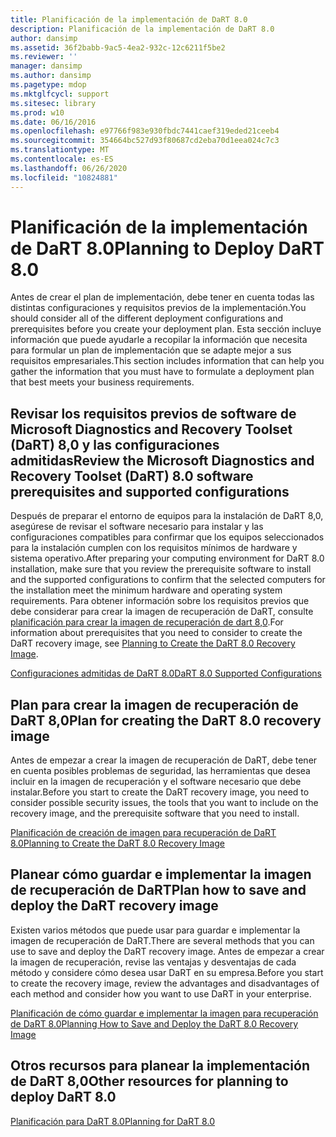 ```yaml
---
title: Planificación de la implementación de DaRT 8.0
description: Planificación de la implementación de DaRT 8.0
author: dansimp
ms.assetid: 36f2babb-9ac5-4ea2-932c-12c6211f5be2
ms.reviewer: ''
manager: dansimp
ms.author: dansimp
ms.pagetype: mdop
ms.mktglfcycl: support
ms.sitesec: library
ms.prod: w10
ms.date: 06/16/2016
ms.openlocfilehash: e97766f983e930fbdc7441caef319eded21ceeb4
ms.sourcegitcommit: 354664bc527d93f80687cd2eba70d1eea024c7c3
ms.translationtype: MT
ms.contentlocale: es-ES
ms.lasthandoff: 06/26/2020
ms.locfileid: "10824881"
---
```

# <span data-ttu-id="78d0a-103">Planificación de la implementación de DaRT 8.0</span><span class="sxs-lookup"><span data-stu-id="78d0a-103">Planning to Deploy DaRT 8.0</span></span>


<span data-ttu-id="78d0a-104">Antes de crear el plan de implementación, debe tener en cuenta todas las distintas configuraciones y requisitos previos de la implementación.</span><span class="sxs-lookup"><span data-stu-id="78d0a-104">You should consider all of the different deployment configurations and prerequisites before you create your deployment plan.</span></span> <span data-ttu-id="78d0a-105">Esta sección incluye información que puede ayudarle a recopilar la información que necesita para formular un plan de implementación que se adapte mejor a sus requisitos empresariales.</span><span class="sxs-lookup"><span data-stu-id="78d0a-105">This section includes information that can help you gather the information that you must have to formulate a deployment plan that best meets your business requirements.</span></span>

## <span data-ttu-id="78d0a-106">Revisar los requisitos previos de software de Microsoft Diagnostics and Recovery Toolset (DaRT) 8,0 y las configuraciones admitidas</span><span class="sxs-lookup"><span data-stu-id="78d0a-106">Review the Microsoft Diagnostics and Recovery Toolset (DaRT) 8.0 software prerequisites and supported configurations</span></span>


<span data-ttu-id="78d0a-107">Después de preparar el entorno de equipos para la instalación de DaRT 8,0, asegúrese de revisar el software necesario para instalar y las configuraciones compatibles para confirmar que los equipos seleccionados para la instalación cumplen con los requisitos mínimos de hardware y sistema operativo.</span><span class="sxs-lookup"><span data-stu-id="78d0a-107">After preparing your computing environment for DaRT 8.0 installation, make sure that you review the prerequisite software to install and the supported configurations to confirm that the selected computers for the installation meet the minimum hardware and operating system requirements.</span></span> <span data-ttu-id="78d0a-108">Para obtener información sobre los requisitos previos que debe considerar para crear la imagen de recuperación de DaRT, consulte [planificación para crear la imagen de recuperación de dart 8,0](planning-to-create-the-dart-80-recovery-image-dart-8.md).</span><span class="sxs-lookup"><span data-stu-id="78d0a-108">For information about prerequisites that you need to consider to create the DaRT recovery image, see [Planning to Create the DaRT 8.0 Recovery Image](planning-to-create-the-dart-80-recovery-image-dart-8.md).</span></span>

[<span data-ttu-id="78d0a-109">Configuraciones admitidas de DaRT 8.0</span><span class="sxs-lookup"><span data-stu-id="78d0a-109">DaRT 8.0 Supported Configurations</span></span>](dart-80-supported-configurations-dart-8.md)

## <span data-ttu-id="78d0a-110">Plan para crear la imagen de recuperación de DaRT 8,0</span><span class="sxs-lookup"><span data-stu-id="78d0a-110">Plan for creating the DaRT 8.0 recovery image</span></span>


<span data-ttu-id="78d0a-111">Antes de empezar a crear la imagen de recuperación de DaRT, debe tener en cuenta posibles problemas de seguridad, las herramientas que desea incluir en la imagen de recuperación y el software necesario que debe instalar.</span><span class="sxs-lookup"><span data-stu-id="78d0a-111">Before you start to create the DaRT recovery image, you need to consider possible security issues, the tools that you want to include on the recovery image, and the prerequisite software that you need to install.</span></span>

[<span data-ttu-id="78d0a-112">Planificación de creación de imagen para recuperación de DaRT 8.0</span><span class="sxs-lookup"><span data-stu-id="78d0a-112">Planning to Create the DaRT 8.0 Recovery Image</span></span>](planning-to-create-the-dart-80-recovery-image-dart-8.md)

## <span data-ttu-id="78d0a-113">Planear cómo guardar e implementar la imagen de recuperación de DaRT</span><span class="sxs-lookup"><span data-stu-id="78d0a-113">Plan how to save and deploy the DaRT recovery image</span></span>


<span data-ttu-id="78d0a-114">Existen varios métodos que puede usar para guardar e implementar la imagen de recuperación de DaRT.</span><span class="sxs-lookup"><span data-stu-id="78d0a-114">There are several methods that you can use to save and deploy the DaRT recovery image.</span></span> <span data-ttu-id="78d0a-115">Antes de empezar a crear la imagen de recuperación, revise las ventajas y desventajas de cada método y considere cómo desea usar DaRT en su empresa.</span><span class="sxs-lookup"><span data-stu-id="78d0a-115">Before you start to create the recovery image, review the advantages and disadvantages of each method and consider how you want to use DaRT in your enterprise.</span></span>

[<span data-ttu-id="78d0a-116">Planificación de cómo guardar e implementar la imagen para recuperación de DaRT 8.0</span><span class="sxs-lookup"><span data-stu-id="78d0a-116">Planning How to Save and Deploy the DaRT 8.0 Recovery Image</span></span>](planning-how-to-save-and-deploy-the-dart-80-recovery-image-dart-8.md)

## <span data-ttu-id="78d0a-117">Otros recursos para planear la implementación de DaRT 8,0</span><span class="sxs-lookup"><span data-stu-id="78d0a-117">Other resources for planning to deploy DaRT 8.0</span></span>


[<span data-ttu-id="78d0a-118">Planificación para DaRT 8.0</span><span class="sxs-lookup"><span data-stu-id="78d0a-118">Planning for DaRT 8.0</span></span>](planning-for-dart-80-dart-8.md)

 

 





